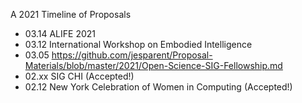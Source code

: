 A 2021 Timeline of Proposals 


- 03.14  ALIFE 2021
- 03.12  International Workshop on Embodied Intelligence
- 03.05  https://github.com/jesparent/Proposal-Materials/blob/master/2021/Open-Science-SIG-Fellowship.md
- 02.xx SIG CHI (Accepted!)
- 02.12 New York Celebration of Women in Computing (Accepted!)
